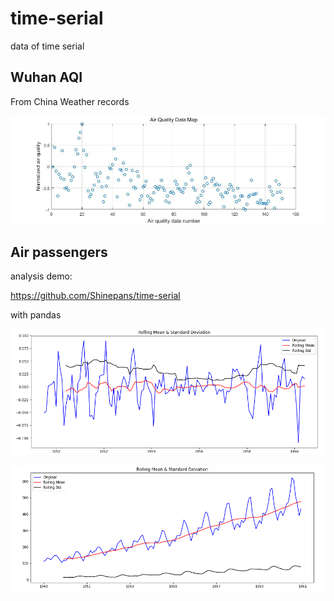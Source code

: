# time-serial

data of time serial

## Wuhan AQI

From China Weather records

![format](./wuhan-aqi/format.jpg)


## Air passengers

analysis demo:

https://github.com/Shinepans/time-serial

with pandas

![dec](./air-passengers/cancha-stationary.png)

![t](./air-passengers/test-stationary-serial.png)


